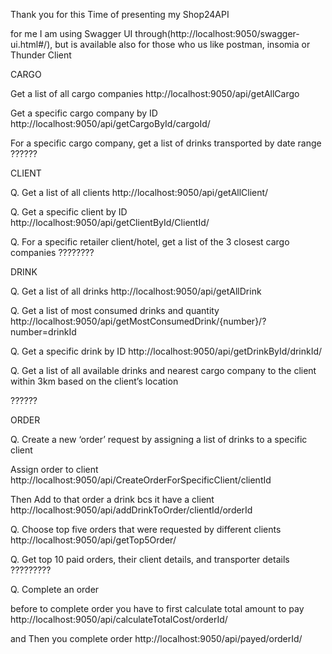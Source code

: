 Thank you for this Time of presenting my Shop24API

for me I am using Swagger UI through(http://localhost:9050/swagger-ui.html#/), but is available also for those who us like postman, insomia or Thunder Client


CARGO

Get a list of all cargo companies
http://localhost:9050/api/getAllCargo

Get a specific cargo company by ID
http://localhost:9050/api/getCargoById/cargoId/

For a specific cargo company, get a list of drinks transported by date range
??????


CLIENT


Q. Get a list of all clients
http://localhost:9050/api/getAllClient/

Q. Get a specific client by ID
http://localhost:9050/api/getClientById/ClientId/

Q. For a specific retailer client/hotel, get a list of the 3 closest cargo companies
????????


DRINK

Q. Get a list of all drinks
http://localhost:9050/api/getAllDrink

Q. Get a list of most consumed drinks and quantity
http://localhost:9050/api/getMostConsumedDrink/{number}/?number=drinkId

Q. Get a specific drink by ID
http://localhost:9050/api/getDrinkById/drinkId/

Q. Get a list of all available drinks and nearest cargo company to the client within 3km based on the client’s location

??????




ORDER


Q. Create a new ‘order’ request by assigning a list of drinks to a specific client


Assign order to client
http://localhost:9050/api/CreateOrderForSpecificClient/clientId

Then Add to that order a drink bcs it have a client
http://localhost:9050/api/addDrinkToOrder/clientId/orderId


Q. Choose top five orders that were requested by different clients
http://localhost:9050/api/getTop5Order/


Q. Get top 10 paid orders, their client details, and transporter details
?????????


Q. Complete an order

before to complete order you have to first calculate total amount to pay
http://localhost:9050/api/calculateTotalCost/orderId/

and Then you complete order
http://localhost:9050/api/payed/orderId/




